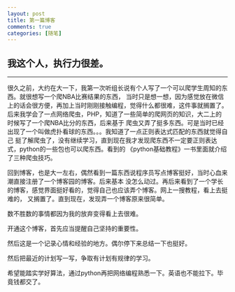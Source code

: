 ```yaml
---
layout: post
title: 第一篇博客
comments: true
categories: [随笔]
---
```


我这个人，执行力很差。
----
****

很久之前，大约在大一下，我第一次听组长说有个人写了一个可以爬学生周知的东西。就很想写一个爬NBA比赛结果的东西，
当时只是想一想，因为感觉放在微信上的话会很方便，再加上当时刚刚接触编程，觉得什么都很难，这件事就搁置了。
后来我学会了一点网络爬虫，PHP，知道了一些简单的爬网页的知识，大二上的时候写了一个爬NBA比分的东西，后来基于
爬虫又弄了挺多东西。可是当时已经出现了一个叫做虎扑看球的东西。。。我知道了一点正则表达式匹配的东西就觉得自己
挺了解爬虫了，没有继续学习，直到现在我才发现爬东西不一定要正则表达式，python的一些包也可以爬东西。看到的
《python基础教程》一书里面就介绍了三种爬虫技巧。

回到博客，也是大一左右，偶然看到一篇东西说程序员写点博客挺好，当时心血来潮直接注册了一个博客园的博客。后来基本
没怎么动过。再后来看到了一个学长的博客，感觉界面挺好看的，觉得自己也应该弄个博客。网上一搜教程，看上去挺难的，
又搁置了。直到现在，发现弄一个博客原来很简单。

数不胜数的事情都因为我的放弃变得看上去很难。

开通这个博客，首先应当提醒自己坚持的重要性。

然后这是一个记录心情和经验的地方。偶尔停下来总结一下也挺好。

然后把最近的计划写一写，争取有计划有规律的学习。

希望能踏实学好算法，通过python再把网络编程熟悉一下。英语也不能拉下。毕竟钱都交了。

